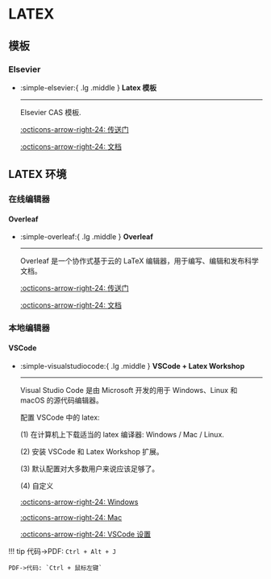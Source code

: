 # LATEX

## 模板

### Elsevier
<div class="grid cards" markdown>

-   :simple-elsevier:{ .lg .middle } __Latex 模板__

    ---

    Elsevier CAS 模板.

    [:octicons-arrow-right-24: <a href="https://www.elsevier.com/researcher/author/policies-and-guidelines/latex-instructions" target="_blank"> 传送门 </a>](#)

    [:octicons-arrow-right-24: <a href="https://mirror.las.iastate.edu/tex-archive/macros/latex/contrib/els-cas-templates/doc/elsdoc-cas.pdf" target="_blank"> 文档 </a>](#)

</div>

## LATEX 环境

### 在线编辑器

#### Overleaf

<div class="grid cards" markdown>

-   :simple-overleaf:{ .lg .middle } __Overleaf__

    ---

    Overleaf 是一个协作式基于云的 LaTeX 编辑器，用于编写、编辑和发布科学文档。

    [:octicons-arrow-right-24: <a href="https://www.overleaf.com/" target="_blank"> 传送门 </a>](#)

    [:octicons-arrow-right-24: <a href="https://www.overleaf.com/learn" target="_blank"> 文档 </a>](#)

</div>

### 本地编辑器

#### VSCode

<div class="grid cards" markdown>

-   :simple-visualstudiocode:{ .lg .middle } __VSCode + Latex Workshop__

    ---

    Visual Studio Code 是由 Microsoft 开发的用于 Windows、Linux 和 macOS 的源代码编辑器。

    配置 VSCode 中的 latex:

    (1) 在计算机上下载适当的 latex 编译器: Windows / Mac / Linux.

    (2) 安装 VSCode 和 Latex Workshop 扩展。

    (3) 默认配置对大多数用户来说应该足够了。

    (4) 自定义

    [:octicons-arrow-right-24: <a href="https://mathjiajia.github.io/vscode-and-latex/" target="_blank"> Windows </a>](#)

    [:octicons-arrow-right-24: <a href="https://hackmd.io/@x5758x/maclatex" target="_blank"> Mac </a>](#)

    [:octicons-arrow-right-24: <a href="https://github.com/shinyypig/latex-vscode-config" target="_blank"> VSCode 设置 </a>](#)
    

</div>

!!! tip
    代码->PDF: `Ctrl + Alt + J`
    
    PDF->代码: `Ctrl + 鼠标左键`
